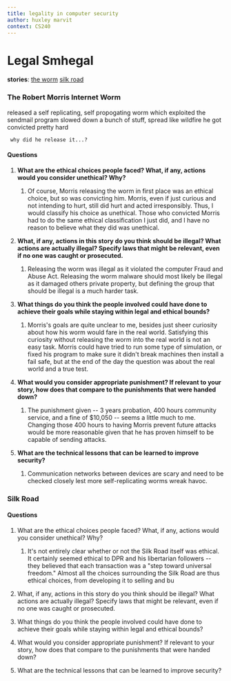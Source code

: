 ```yaml
---
title: legality in computer security
author: huxley marvit
context: CS240
---
```



# Legal Smhegal

**stories**:
[the worm](https://groups.csail.mit.edu/mac/classes/6.805/articles/morris-worm.html)
[silk road](https://www.wired.com/2015/04/silk-road-1/)
 
 ### The Robert Morris Internet Worm
 
 released a self replicating, self propogating worm which exploited the sendmail program
 slowed down a bunch of stuff, spread like wildfire
 he got convicted pretty hard

```ad-question
 why did he release it...?
 ```

#### Questions

1.  **What are the ethical choices people faced? What, if any, actions would you consider unethical? Why?**
	1.  Of course, Morris releasing the worm in first place was an ethical choice, but so was convicting him. Morris, even if just curious and not intending to hurt, still did hurt and acted irresponsibly. Thus, I would classify his choice as unethical. Those who convicted Morris had to do the same ethical classification I just did, and I have no reason to believe what they did was unethical. 
  
2.  **What, if any, actions in this story do you think should be illegal? What actions are actually illegal? Specify laws that might be relevant, even if no one was caught or prosecuted.**
	1.  Releasing the worm was illegal as it violated the computer Fraud and Abuse Act. Releasing the worm malware should most likely be illegal as it damaged others private property, but defining the group that should be illegal is a much harder task.
	
3. **What things do you think the people involved could have done to achieve their goals while staying within legal and ethical bounds?**
	1.  Morris's goals are quite unclear to me, besides just sheer curiosity about how his worm would fare in the real world. Satisfying this curiosity without releasing the worm into the real world is not an easy task. Morris could have tried to run some type of simulation, or fixed his program to make sure it didn't break machines then install a fail safe, but at the end of the day the question was about the real world and a true test. 

4.  **What would you consider appropriate punishment? If relevant to your story, how does that compare to the punishments that were handed down?**
	1.  The punishment given -- 3 years probation, 400 hours community service, and a fine of $10,050 -- seems a little much to me. Changing those 400 hours to having Morris prevent future attacks would be more reasonable given that he has proven himself to be capable of sending attacks. 
	
5. **What are the technical lessons that can be learned to improve security?**
	1. Communication networks between devices are scary and need to be checked closely lest more self-replicating worms wreak havoc.


### Silk Road


#### Questions

1.  What are the ethical choices people faced? What, if any, actions would you consider unethical? Why?
	1.  It's not entirely clear whether or not the Silk Road itself was ethical. It certainly seemed ethical to DPR and his libertarian followers -- they believed that each transaction was a "step toward universal freedom." Almost all the choices surrounding the Silk Road are thus ethical choices, from developing it to selling and bu
	
2.  What, if any, actions in this story do you think should be illegal? What actions are actually illegal? Specify laws that might be relevant, even if no one was caught or prosecuted.
3.  What things do you think the people involved could have done to achieve their goals while staying within legal and ethical bounds?
4.  What would you consider appropriate punishment? If relevant to your story, how does that compare to the punishments that were handed down?
5.  What are the technical lessons that can be learned to improve security?













